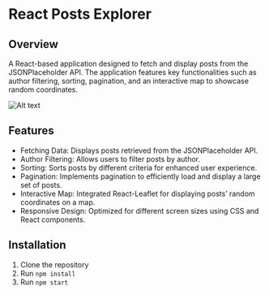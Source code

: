 # React Posts Explorer

## Overview
A React-based application designed to fetch and display posts from the JSONPlaceholder API.
The application features key functionalities such as author filtering, sorting, pagination, and an interactive map to showcase random coordinates.

![Alt text](https://github.com/reefjo/posts-react/blob/main/app-image.png?raw=true)

## Features
- Fetching Data: Displays posts retrieved from the JSONPlaceholder API.
- Author Filtering: Allows users to filter posts by author.
- Sorting: Sorts posts by different criteria for enhanced user experience.
- Pagination: Implements pagination to efficiently load and display a large set of posts.
- Interactive Map: Integrated React-Leaflet for displaying posts’ random coordinates on a map.
- Responsive Design: Optimized for different screen sizes using CSS and React components.


## Installation
1. Clone the repository
2. Run `npm install`
3. Run `npm start`


